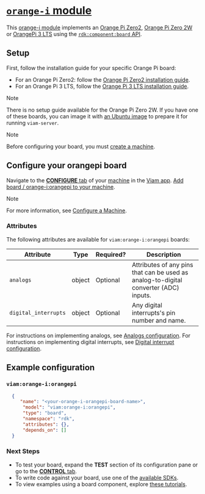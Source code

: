 # [`orange-i` module](https://github.com/viam-modules/orange-i)

This [orange-i module](https://app.viam.com/module/viam/orange-i) implements an [Orange Pi Zero2](http://www.orangepi.org/html/hardWare/computerAndMicrocontrollers/details/Orange-Pi-Zero-2.html), [Orange Pi Zero 2W](http://www.orangepi.org/html/hardWare/computerAndMicrocontrollers/details/Orange-Pi-Zero-2W.html) or [OrangePi 3 LTS](http://www.orangepi.org/html/hardWare/computerAndMicrocontrollers/details/orange-pi-3-LTS.html) using the [`rdk:component:board` API](https://docs.viam.com/appendix/apis/components/board/).

## Setup

First, follow the installation guide for your specific Orange Pi board:

- For an Orange Pi Zero2: follow the [Orange Pi Zero2 installation guide](https://docs.viam.com/installation/prepare/orange-pi-zero2/).
- For an Orange Pi 3 LTS, follow the [Orange Pi 3 LTS installation guide](https://docs.viam.com/installation/prepare/orange-pi-3-lts/).

> [!NOTE]
> There is no setup guide available for the Orange Pi Zero 2W. If you have one of these boards, you can image it with [an Ubuntu image](https://drive.google.com/drive/folders/1g806xyPnVFyM8Dz_6wAWeoTzaDg3PH4Z) to prepare it for running `viam-server`.

> [!NOTE]
> Before configuring your board, you must [create a machine](https://docs.viam.com/cloud/machines/#add-a-new-machine).

## Configure your orangepi board

Navigate to the [**CONFIGURE** tab](https://docs.viam.com/configure/) of your [machine](https://docs.viam.com/fleet/machines/) in the [Viam app](https://app.viam.com/).
[Add board / orange-i:orangepi to your machine](https://docs.viam.com/configure/#components).

> [!NOTE]
> For more information, see [Configure a Machine](https://docs.viam.com/configure/).

### Attributes

The following attributes are available for `viam:orange-i:orangepi` boards:

| Attribute | Type | Required? | Description |
| --------- | ---- | --------- | ----------  |
| `analogs` | object | Optional | Attributes of any pins that can be used as analog-to-digital converter (ADC) inputs. |
| `digital_interrupts` | object | Optional | Any digital interrupts's pin number and name. |

For instructions on implementing analogs, see [Analogs configuration](#Analogs-configuration). For instructions on implementing digital interrupts, see [Digital interrupt configuration](#Digital-interrupt-configuration).

## Example configuration

### `viam:orange-i:orangepi`
```json
  {
     "name": "<your-orange-i-orangepi-board-name>",
      "model": "viam:orange-i:orangepi",
      "type": "board",
      "namespace": "rdk",
      "attributes": {},
      "depends_on": []
  }
```

### Next Steps
- To test your board, expand the **TEST** section of its configuration pane or go to the [**CONTROL** tab](https://docs.viam.com/fleet/control/).
- To write code against your board, use one of the [available SDKs](https://docs.viam.com/sdks/).
- To view examples using a board component, explore [these tutorials](https://docs.viam.com/tutorials/).
